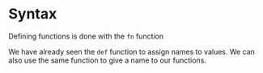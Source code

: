 # Syntax

Defining functions is done with the `fn` function


  We have already seen the `def` function to assign names to values.  We can also use the same function to give a name to our functions.
  
  
  
